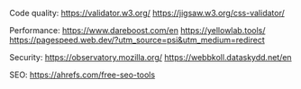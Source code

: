 Code quality:
https://validator.w3.org/
https://jigsaw.w3.org/css-validator/


Performance:
https://www.dareboost.com/en
https://yellowlab.tools/
https://pagespeed.web.dev/?utm_source=psi&utm_medium=redirect

Security:
https://observatory.mozilla.org/
https://webbkoll.dataskydd.net/en

SEO:
https://ahrefs.com/free-seo-tools
